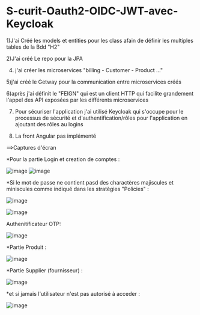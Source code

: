 # S-curit-Oauth2-OIDC-JWT-avec-Keycloak
1)J'ai Créé les models et entities pour les class afain de définir les multiples tables de la Bdd "H2" 

2)J'ai créé Le repo pour la JPA

4) j'ai créer les microservices "billing - Customer - Product ..." 

5)j'ai créé le Getway pour la communication entre microservices créés

6)après j'ai définit le "FEIGN" qui est un client HTTP qui facilite grandement l'appel des API exposées par les différents microservices

7) Pour sécuriser l'application j'ai utilisé Keycloak qui s'occupe pour le processus de sécurité et d'authentification/rôles pour l'application en ajoutant des rôles au logins 

8)  La front Angular pas implémenté

==>Captures d'écran


*Pour la partie Login et creation de comptes : 

![image](https://user-images.githubusercontent.com/56736005/207004466-dd73bb62-d58e-413b-b526-8ea755dbbe49.png)
![image](https://user-images.githubusercontent.com/56736005/207004504-4dea7f63-ff2b-4ce9-bce8-bdc1f9fa74f2.png)

*Si le mot de passe ne contient pasd des charactères majiscules et miniscules comme indiqué dans les stratègies "Policies" :

![image](https://user-images.githubusercontent.com/56736005/207012872-183d1271-76a4-45de-a1df-b73bed53cf1d.png)

![image](https://user-images.githubusercontent.com/56736005/207012666-cfb08fbd-9c66-4284-8711-7949ce65c476.png)

Authenitificateur OTP:

![image](https://user-images.githubusercontent.com/56736005/207014393-a7e982ce-f579-4948-81b0-0ec173a6e828.png)


*Partie Produit :

![image](https://user-images.githubusercontent.com/56736005/207004784-c4b97948-1b2e-4490-9758-ae9e9f0071c7.png)

*Partie Supplier (fournisseur) :

![image](https://user-images.githubusercontent.com/56736005/207004869-cb26c22c-6dea-4f09-bee1-7fb76f1d8a1d.png)

*et si jamais l'utilisateur n'est pas autorisé à acceder : 

![image](https://user-images.githubusercontent.com/56736005/207005476-5fb40120-cf2c-4030-aa61-c8899ccdc50b.png)


